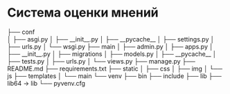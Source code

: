 # Система оценки мнений

<div>
├── conf<br>
│   ├── asgi.py
│   ├── __init__.py
│   ├── __pycache__
│   ├── settings.py
│   ├── urls.py
│   └── wsgi.py
├── main
│   ├── admin.py
│   ├── apps.py
│   ├── __init__.py
│   ├── migrations
│   ├── models.py
│   ├── __pycache__
│   ├── tests.py
│   ├── urls.py
│   └── views.py
├── manage.py
├── README.md
├── requirements.txt
├── static
│   ├── css
│   ├── img
│   └── js
├── templates
│   └── main
└── venv
    ├── bin
    ├── include
    ├── lib
    ├── lib64 -> lib
    └── pyvenv.cfg
</div>